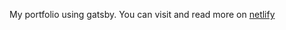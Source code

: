 My portfolio using gatsby. You can visit and read more on [netlify](https://amanda-portfolio.netlify.app/)
